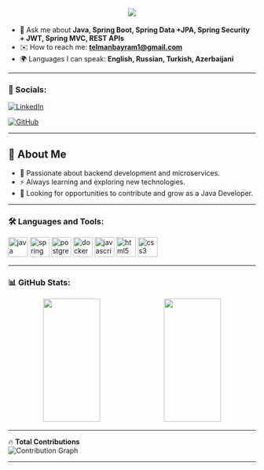 
<h1 align="center">
  <img src="https://readme-typing-svg.herokuapp.com?size=38&color=F7F7F7&center=true&vCenter=true&width=600&lines=Welcome+to+my+GitHub!;I+am+Telman+Bayramov!;Jr.+Java+Backend+Developer!" />
</h1>




- 🔹 Ask me about **Java, Spring Boot, Spring Data +JPA, Spring Security + JWT, Spring MVC, REST APIs**  
- ✉️ How to reach me: **telmanbayram1@gmail.com**  
- 🌍 Languages I can speak: **English, Russian, Turkish, Azerbaijani**  

---

### 🔗 Socials:
[![LinkedIn](https://img.shields.io/badge/-LinkedIn-0077B5?style=flat-square&logo=linkedin&logoColor=white)](https://linkedin.com/in/telman-bayramov-373503289)

[![GitHub](https://img.shields.io/badge/-GitHub-181717?style=flat-square&logo=github&logoColor=white)](https://github.com/TELMAN-CREATOR)

---

## 🧐 About Me  
- 🔹 Passionate about backend development and microservices.  
- ⚡ Always learning and exploring new technologies.  
- 🚀 Looking for opportunities to contribute and grow as a Java Developer.  

---

### 🛠 Languages and Tools:
<p align="left">
  <img src="https://cdn.jsdelivr.net/gh/devicons/devicon/icons/java/java-original.svg" alt="java" width="40" height="40"/> 
  <img src="https://cdn.jsdelivr.net/gh/devicons/devicon/icons/spring/spring-original.svg" alt="spring" width="40" height="40"/> 
  <img src="https://cdn.jsdelivr.net/gh/devicons/devicon/icons/postgresql/postgresql-original.svg" alt="postgresql" width="40" height="40"/>
  <img src="https://cdn.jsdelivr.net/gh/devicons/devicon/icons/docker/docker-original.svg" alt="docker" width="40" height="40"/>
  <img src="https://cdn.jsdelivr.net/gh/devicons/devicon/icons/javascript/javascript-original.svg" alt="javascript" width="40" height="40"/>
  <img src="https://cdn.jsdelivr.net/gh/devicons/devicon/icons/html5/html5-original.svg" alt="html5" width="40" height="40"/>
  <img src="https://cdn.jsdelivr.net/gh/devicons/devicon/icons/css3/css3-original.svg" alt="css3" width="40" height="40"/>
</p>

---

### 📊 GitHub Stats:
<p align="center">
  <img width="48%" height="250" src="https://github-readme-stats.vercel.app/api?username=TELMAN-CREATOR&show_icons=true&theme=tokyonight" />
  <img width="48%" height="250" src="https://github-readme-streak-stats.herokuapp.com/?user=TELMAN-CREATOR&theme=tokyonight" />
</p>


---

🔥 **Total Contributions**  
![Contribution Graph](https://github-profile-summary-cards.vercel.app/api/cards/profile-details?username=TELMAN-CREATOR&theme=github_dark)

---
